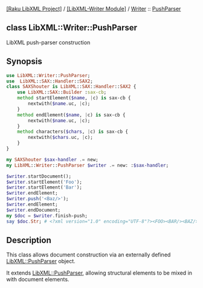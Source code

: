 [[Raku LibXML Project]](https://libxml-raku.github.io)
 / [[LibXML-Writer Module]](https://libxml-raku.github.io/LibXML-Writer-raku)
 / [Writer](https://libxml-raku.github.io/LibXML-Writer-raku/Writer)
 :: [PushParser](https://libxml-raku.github.io/LibXML-Writer-raku/Writer/PushParser)

class LibXML::Writer::PushParser
--------------------------------

LibXML push-parser construction

Synopsis
--------

```raku
use LibXML::Writer::PushParser;
use  LibXML::SAX::Handler::SAX2;
class SAXShouter is LibXML::SAX::Handler::SAX2 {
    use LibXML::SAX::Builder :sax-cb;
    method startElement($name, |c) is sax-cb {
        nextwith($name.uc, |c);
    }
    method endElement($name, |c) is sax-cb {
        nextwith($name.uc, |c);
    }
    method characters($chars, |c) is sax-cb {
        nextwith($chars.uc, |c);
    }
}

my SAXShouter $sax-handler .= new;
my LibXML::Writer::PushParser $writer .= new: :$sax-handler;

$writer.startDocument();
$writer.startElement('Foo');
$writer.startElement('Bar');
$writer.endElement;
$writer.push('<Baz/>');
$writer.endElement;
$writer.endDocument;
my $doc = $writer.finish-push;
say $doc.Str; # <?xml version="1.0" encoding="UTF-8"?><FOO><BAR/><BAZ/></FOO>
```

Description
-----------

This class allows document construction via an externally defined [LibXML::PushParser](https://libxml-raku.github.io/LibXML-raku/PushParser) object.

It extends [LibXML::PushParser](https://libxml-raku.github.io/LibXML-raku/PushParser), allowing structural elements to be mixed in with document elements.

